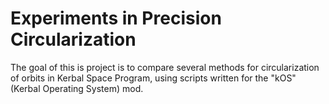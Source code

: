 Experiments in Precision Circularization
========================================

The goal of this is project is to compare several methods for
circularization of orbits in Kerbal Space Program, using scripts
written for the "kOS" (Kerbal Operating System) mod.



